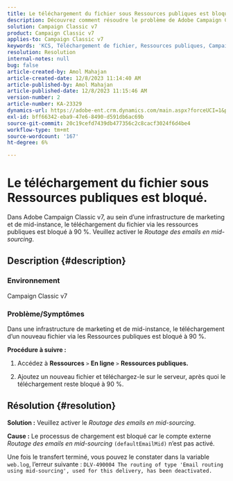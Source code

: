```yaml
---
title: Le téléchargement du fichier sous Ressources publiques est bloqué.
description: Découvrez comment résoudre le problème de Adobe Campaign Classic v7 en raison duquel le téléchargement d’un nouveau fichier via les ressources publiques reste bloqué à 90 %.
solution: Campaign Classic v7
product: Campaign Classic v7
applies-to: Campaign Classic v7
keywords: 'KCS, Téléchargement de fichier, Ressources publiques, Campaign Classic v7, '
resolution: Resolution
internal-notes: null
bug: false
article-created-by: Amol Mahajan
article-created-date: 12/8/2023 11:14:40 AM
article-published-by: Amol Mahajan
article-published-date: 12/8/2023 11:15:46 AM
version-number: 2
article-number: KA-23329
dynamics-url: https://adobe-ent.crm.dynamics.com/main.aspx?forceUCI=1&pagetype=entityrecord&etn=knowledgearticle&id=057e29f6-ba95-ee11-be37-6045bd006268
exl-id: bff66342-eba9-47e6-8490-d591db6ac69b
source-git-commit: 20c19cefd7439db477356c2c8cacf3024f6d4be4
workflow-type: tm+mt
source-wordcount: '167'
ht-degree: 6%

---
```


# Le téléchargement du fichier sous Ressources publiques est bloqué.


Dans Adobe Campaign Classic v7, au sein d’une infrastructure de marketing et de mid-instance, le téléchargement du fichier via les ressources publiques est bloqué à 90 %. Veuillez activer le *Routage des emails en mid-sourcing*.

## Description {#description}


### Environnement

Campaign Classic v7



### <b>Problème/Symptômes</b>

Dans une infrastructure de marketing et de mid-instance, le téléchargement d’un nouveau fichier via les Ressources publiques est bloqué à 90 %.



<b>Procédure à suivre :</b>

1. Accédez à <b>Ressources</b> `>`  <b>En ligne</b> `>`  <b>Ressources publiques.</b>


2. Ajoutez un nouveau fichier et téléchargez-le sur le serveur, après quoi le téléchargement reste bloqué à 90 %.



## Résolution {#resolution}

<b>Solution :</b>
Veuillez activer le *Routage des emails en mid-sourcing*.


<b>Cause :</b>
Le processus de chargement est bloqué car le compte externe *Routage des emails en mid-sourcing* `(defaultEmailMid)` n’est pas activé.

Une fois le transfert terminé, vous pouvez le constater dans la variable `web.log`, l’erreur suivante :
`DLV-490004 The routing of type 'Email routing using mid-sourcing', used for this delivery, has been deactivated.`
